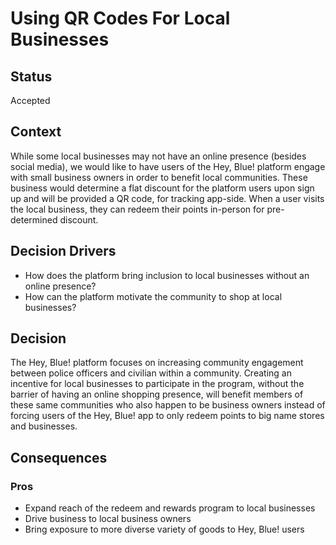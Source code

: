 # Using QR Codes For Local Businesses

## Status
Accepted

## Context
While some local businesses may not have an online presence (besides social media), we would like to have users of the Hey, Blue! platform engage with small business owners in order to benefit local communities. These business would determine a flat discount for the platform users upon sign up and will be provided a QR code, for tracking app-side. When a user visits the local business, they can redeem their points in-person for pre-determined discount.

## Decision Drivers
- How does the platform bring inclusion to local businesses without an online presence?
- How can the platform motivate the community to shop at local businesses?

## Decision
The Hey, Blue! platform focuses on increasing community engagement between police officers and civilian within a community. Creating an incentive for local businesses to participate in the program, without the barrier of having an online shopping presence, will benefit members of these same communities who also happen to be business owners instead of forcing users of the Hey, Blue! app to only redeem points to big name stores and businesses.

## Consequences

### Pros
- Expand reach of the redeem and rewards program to local businesses
- Drive business to local business owners
- Bring exposure to more diverse variety of goods to Hey, Blue! users
